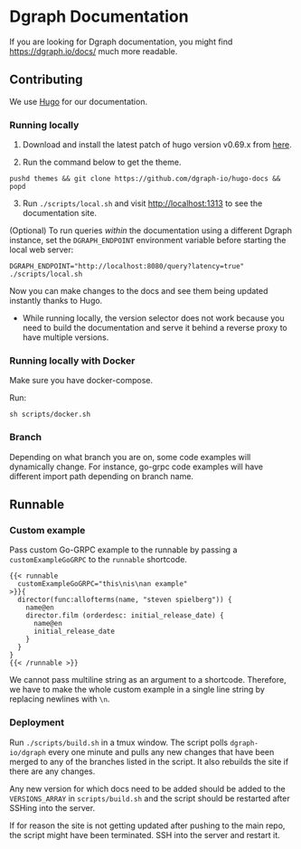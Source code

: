 # Dgraph Documentation

If you are looking for Dgraph documentation, you might find https://dgraph.io/docs/ much more readable.

## Contributing

We use [Hugo](https://gohugo.io/) for our documentation.

### Running locally

1. Download and install the latest patch of hugo version v0.69.x from [here](https://github.com/gohugoio/hugo/releases/).

2. Run the command below to get the theme.

```
pushd themes && git clone https://github.com/dgraph-io/hugo-docs && popd
```

3. Run `./scripts/local.sh` and visit [http://localhost:1313](http://localhost:1313) to see the
   documentation site.

(Optional) To run queries _within_ the documentation using a different Dgraph instance, set the `DGRAPH_ENDPOINT` environment variable before starting the local web server:

```
DGRAPH_ENDPOINT="http://localhost:8080/query?latency=true" ./scripts/local.sh
```

Now you can make changes to the docs and see them being updated instantly thanks to Hugo.

- While running locally, the version selector does not work because you need to build the documentation and serve it behind a reverse proxy to have multiple versions.

### Running locally with Docker

Make sure you have docker-compose.

Run:

```
sh scripts/docker.sh
```

### Branch

Depending on what branch you are on, some code examples will dynamically change. For instance, go-grpc code examples will have different import path depending on branch name.

## Runnable

### Custom example

Pass custom Go-GRPC example to the runnable by passing a `customExampleGoGRPC` to the `runnable` shortcode.

```
{{< runnable
  customExampleGoGRPC="this\nis\nan example"
>}}{
  director(func:allofterms(name, "steven spielberg")) {
    name@en
    director.film (orderdesc: initial_release_date) {
      name@en
      initial_release_date
    }
  }
}
{{< /runnable >}}
```

We cannot pass multiline string as an argument to a shortcode. Therefore, we
have to make the whole custom example in a single line string by replacing newlines with `\n`.

### Deployment

Run `./scripts/build.sh` in a tmux window. The script polls `dgraph-io/dgraph` every one minute
and pulls any new changes that have been merged to any of the branches listed in the script.
It also rebuilds the site if there are any changes.

Any new version for which docs need to be added should be added to the `VERSIONS_ARRAY` in
`scripts/build.sh` and the script should be restarted after SSHing into the server.

If for reason the site is not getting updated after pushing to the main repo, the script might have been
terminated. SSH into the server and restart it.
